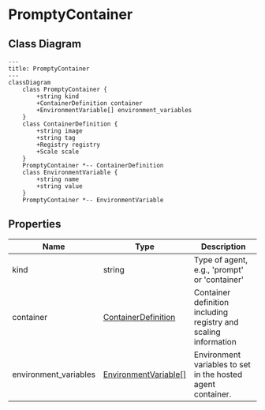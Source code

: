 # PromptyContainer

## Class Diagram

```mermaid
---
title: PromptyContainer
---
classDiagram
    class PromptyContainer {
        +string kind
        +ContainerDefinition container
        +EnvironmentVariable[] environment_variables
    }
    class ContainerDefinition {
        +string image
        +string tag
        +Registry registry
        +Scale scale
    }
    PromptyContainer *-- ContainerDefinition
    class EnvironmentVariable {
        +string name
        +string value
    }
    PromptyContainer *-- EnvironmentVariable
```

## Properties

| Name | Type | Description |
| ---- | ---- | ----------- |
| kind | string | Type of agent, e.g., &#39;prompt&#39; or &#39;container&#39;  |
| container | [ContainerDefinition](ContainerDefinition.md) | Container definition including registry and scaling information  |
| environment_variables | [EnvironmentVariable[]](EnvironmentVariable.md) | Environment variables to set in the hosted agent container.  |
